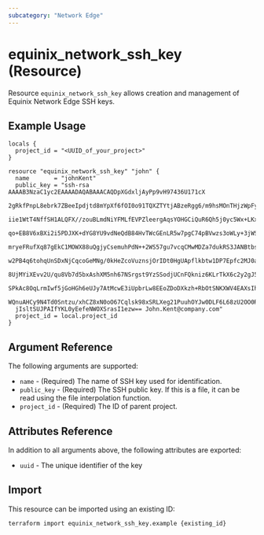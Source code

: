 ```yaml
---
subcategory: "Network Edge"
---
```


# equinix_network_ssh_key (Resource)

Resource `equinix_network_ssh_key` allows creation and management of Equinix Network Edge SSH keys.

## Example Usage

```hcl
locals {
  project_id = "<UUID_of_your_project>"
}

resource "equinix_network_ssh_key" "john" {
  name       = "johnKent"
  public_key = "ssh-rsa AAAAB3NzaC1yc2EAAAADAQABAAACAQDpXGdxljAyPp9vH97436U171cX
  2gRkfPnpL8ebrk7ZBeeIpdjtd8mYpXf6fOI0o91TQXZTYtjABzeRgg6/m9hsMOnTHjzWpFyuj/hiPu
  iie1WtT4NffSH1ALQFX//zouBLmdNiYFMLfEVPZleergAqsYOHGCiQuR6Qh5j0yc5Wx+LKxiRZyjsS
  qo+EB8V6xBXi2i5PDJXK+dYG8YU9vdNeQdB84HvTWcGEnLR5w7pgC74pBVwzs3oWLy+3jWS0TKKtfl
  mryeFRufXq87gEkC1MOWX88uQgjyCsemuhPdN++2WS57gu7vcqCMwMDZa7dukRS3JANBtbs7qQhp9N
  w2PB4q6tohqUnSDxNjCqcoGeMNg/0kHeZcoVuznsjOrIDt0HgUApflkbtw1DP7Epfc2MJ0anf5GizM
  8UjMYiXEvv2U/qu8Vb7d5bxAshXM5nh67NSrgst9YzSSodjUCnFQkniz6KLrTkX6c2y2gJ5c9tWhg5
  SPkAc8OqLrmIwf5jGoHGh6eUJy7AtMcwE3iUpbrLw8EEoZDoDXkzh+RbOtSNKXWV4EAXsIhjQusCOW
  WQnuAHCy9N4Td0Sntzu/xhCZ8xN0oO67Cqlsk98xSRLXeg21PuuhOYJw0DLF6L68zU2OO0RzqoNq/F
  jIsltSUJPAIfYKL0yEefeNWOXSrasI1ezw== John.Kent@company.com"
  project_id = local.project_id
}
```

## Argument Reference

The following arguments are supported:

* `name` - (Required) The name of SSH key used for identification.
* `public_key` - (Required) The SSH public key. If this is a file, it can be read using the file
interpolation function.
* `project_id` - (Required) The ID of parent project.

## Attributes Reference

In addition to all arguments above, the following attributes are exported:

* `uuid` - The unique identifier of the key

## Import

This resource can be imported using an existing ID:

```sh
terraform import equinix_network_ssh_key.example {existing_id}
```
